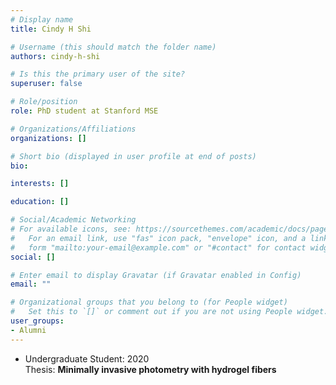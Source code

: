 ```yaml
---
# Display name
title: Cindy H Shi

# Username (this should match the folder name)
authors: cindy-h-shi

# Is this the primary user of the site?
superuser: false

# Role/position
role: PhD student at Stanford MSE

# Organizations/Affiliations
organizations: []

# Short bio (displayed in user profile at end of posts)
bio:

interests: []

education: []

# Social/Academic Networking
# For available icons, see: https://sourcethemes.com/academic/docs/page-builder/#icons
#   For an email link, use "fas" icon pack, "envelope" icon, and a link in the
#   form "mailto:your-email@example.com" or "#contact" for contact widget.
social: []

# Enter email to display Gravatar (if Gravatar enabled in Config)
email: ""

# Organizational groups that you belong to (for People widget)
#   Set this to `[]` or comment out if you are not using People widget.
user_groups:
- Alumni
---
```


- Undergraduate Student: 2020  
Thesis: **Minimally invasive photometry with hydrogel fibers**
